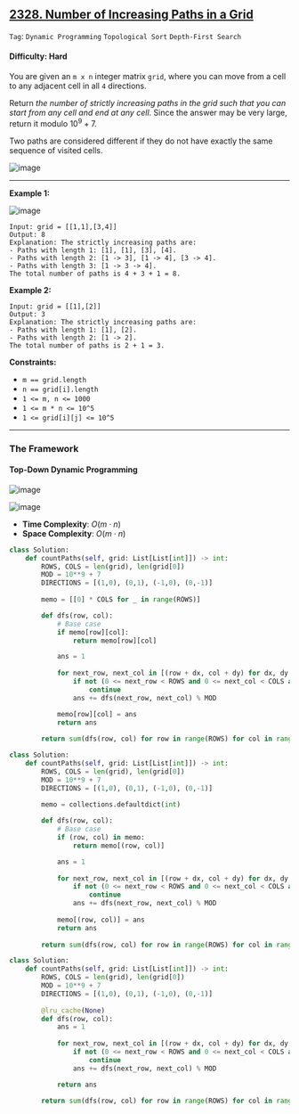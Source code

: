 ## [2328. Number of Increasing Paths in a Grid](https://leetcode.com/problems/number-of-increasing-paths-in-a-grid/)

```Tag```: ```Dynamic Programming``` ```Topological Sort``` ```Depth-First Search```

#### Difficulty: Hard

You are given an ```m x n``` integer matrix ```grid```, where you can move from a cell to any adjacent cell in all ```4``` directions.

Return _the number of strictly increasing paths in the grid such that you can start from any cell and end at any cell_. Since the answer may be very large, return it modulo $10^9 + 7$.

Two paths are considered different if they do not have exactly the same sequence of visited cells.

![image](https://github.com/quananhle/Python/assets/35042430/b8d5e0b5-47ef-4c6e-a0fa-742ecd70915a)

---

__Example 1:__

![image](https://assets.leetcode.com/uploads/2022/05/10/griddrawio-4.png)
```
Input: grid = [[1,1],[3,4]]
Output: 8
Explanation: The strictly increasing paths are:
- Paths with length 1: [1], [1], [3], [4].
- Paths with length 2: [1 -> 3], [1 -> 4], [3 -> 4].
- Paths with length 3: [1 -> 3 -> 4].
The total number of paths is 4 + 3 + 1 = 8.
```

__Example 2:__
```
Input: grid = [[1],[2]]
Output: 3
Explanation: The strictly increasing paths are:
- Paths with length 1: [1], [2].
- Paths with length 2: [1 -> 2].
The total number of paths is 2 + 1 = 3.
```

__Constraints:__

- ```m == grid.length```
- ```n == grid[i].length```
- ```1 <= m, n <= 1000```
- ```1 <= m * n <= 10^5```
- ```1 <= grid[i][j] <= 10^5```

---

### The Framework

#### Top-Down Dynamic Programming

![image](https://leetcode.com/problems/number-of-increasing-paths-in-a-grid/Figures/2328/3.png)

![image](https://leetcode.com/problems/number-of-increasing-paths-in-a-grid/Figures/2328/4.png)

- __Time Complexity__: $O(m\cdot n)$
- __Space Complexity__: $O(m\cdot n)$

```Python
class Solution:
    def countPaths(self, grid: List[List[int]]) -> int:
        ROWS, COLS = len(grid), len(grid[0])
        MOD = 10**9 + 7
        DIRECTIONS = [(1,0), (0,1), (-1,0), (0,-1)]
        
        memo = [[0] * COLS for _ in range(ROWS)]

        def dfs(row, col):
            # Base case
            if memo[row][col]:
                return memo[row][col]

            ans = 1
            
            for next_row, next_col in [(row + dx, col + dy) for dx, dy in DIRECTIONS]:
                if not (0 <= next_row < ROWS and 0 <= next_col < COLS and grid[next_row][next_col] < grid[row][col]):
                    continue
                ans += dfs(next_row, next_col) % MOD

            memo[row][col] = ans
            return ans
        
        return sum(dfs(row, col) for row in range(ROWS) for col in range(COLS)) % MOD
```

```Python
class Solution:
    def countPaths(self, grid: List[List[int]]) -> int:
        ROWS, COLS = len(grid), len(grid[0])
        MOD = 10**9 + 7
        DIRECTIONS = [(1,0), (0,1), (-1,0), (0,-1)]
        
        memo = collections.defaultdict(int)

        def dfs(row, col):
            # Base case
            if (row, col) in memo:
                return memo[(row, col)]

            ans = 1
            
            for next_row, next_col in [(row + dx, col + dy) for dx, dy in DIRECTIONS]:
                if not (0 <= next_row < ROWS and 0 <= next_col < COLS and grid[next_row][next_col] < grid[row][col]):
                    continue
                ans += dfs(next_row, next_col) % MOD
            
            memo[(row, col)] = ans
            return ans
        
        return sum(dfs(row, col) for row in range(ROWS) for col in range(COLS)) % MOD
```

```Python
class Solution:
    def countPaths(self, grid: List[List[int]]) -> int:
        ROWS, COLS = len(grid), len(grid[0])
        MOD = 10**9 + 7
        DIRECTIONS = [(1,0), (0,1), (-1,0), (0,-1)]
        
        @lru_cache(None)
        def dfs(row, col):
            ans = 1
            
            for next_row, next_col in [(row + dx, col + dy) for dx, dy in DIRECTIONS]:
                if not (0 <= next_row < ROWS and 0 <= next_col < COLS and grid[next_row][next_col] < grid[row][col]):
                    continue
                ans += dfs(next_row, next_col) % MOD

            return ans
        
        return sum(dfs(row, col) for row in range(ROWS) for col in range(COLS)) % MOD
```

